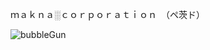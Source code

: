 
ｍａｋｎａ░ｃｏｒｐｏｒａｔｉｏｎ　（ペ茨ド）

<img align="center" alt="bubbleGun" src="https://cdn.discordapp.com/attachments/907740846433120326/986391266457681930/L21ghx_7a15eb52c8ed69b4c92ea7f6e45a51e3_00-00-00_00-00-05_1.gif">
